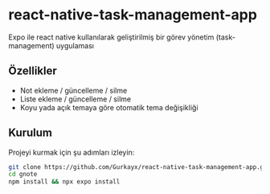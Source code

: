 # react-native-task-management-app
Expo ile react native kullanılarak geliştirilmiş bir görev yönetim (task-management) uygulaması

## Özellikler
- Not ekleme / güncelleme / silme
- Liste ekleme / güncelleme / silme
- Koyu yada açık temaya göre otomatik tema değişikliği

## Kurulum
Projeyi kurmak için şu adımları izleyin:
```bash
git clone https://github.com/Gurkayx/react-native-task-management-app.git gnote
cd gnote
npm install && npx expo install

